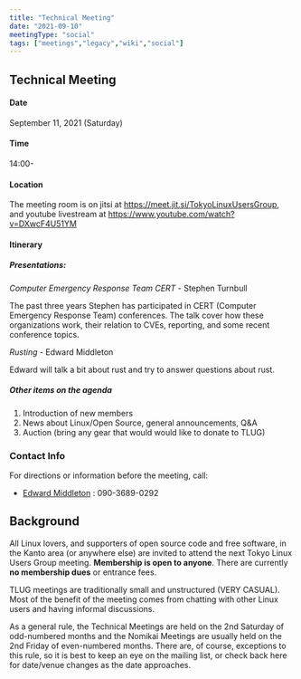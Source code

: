 ```yaml
---
title: "Technical Meeting"
date: "2021-09-10"
meetingType: "social"
tags: ["meetings","legacy","wiki","social"]
---
```


<h2 id="technical_meeting">Technical Meeting</h2>
<h4 id="date">Date</h4>
<p>September 11, 2021 (Saturday)</p>
<h4 id="time">Time</h4>
<p>14:00-</p>
<h4 id="location">Location</h4>
<p>The meeting room is on jitsi at <a href="https://meet.jit.si/TokyoLinuxUsersGroup">https://meet.jit.si/TokyoLinuxUsersGroup</a>, and youtube livestream at <a href="https://www.youtube.com/watch?v=DXwcF4U51YM">https://www.youtube.com/watch?v=DXwcF4U51YM</a></p>
<h4 id="itinerary">Itinerary</h4>
<h5 id="presentations">Presentations:</h5>
<p><em>Computer Emergency Response Team CERT</em> - Stephen Turnbull</p>
<p>The past three years Stephen has participated in CERT (Computer
Emergency Response Team) conferences. The talk cover how these
organizations work, their relation to CVEs, reporting, and some recent
conference topics.</p>
<p><em>Rusting</em> - Edward Middleton</p>
<p>Edward will talk a bit about rust and try to answer questions about rust.</p>
<h5 id="other_items_on_the_agenda">Other items on the agenda</h5>
<ol>
<li>Introduction of new members</li>
<li>News about Linux/Open Source, general announcements, Q&amp;A</li>
<li>Auction (bring any gear that would would like to donate to TLUG)</li>
</ol>
<h3 id="contact_info">Contact Info</h3>
<p>For directions or information before the meeting, call:</p>
<ul>
<li><a href="./Edward_Middleton">Edward Middleton</a> : 090-3689-0292</li>
</ul>

<h2 id="introduction">Background</h2>
<p>All Linux lovers, and supporters of open source code and free software, in the Kanto area (or anywhere else) are invited to attend the next Tokyo Linux Users Group meeting. <b>Membership is open to anyone</b>. There are currently <b>no membership dues</b> or entrance fees.</p>
<p>TLUG meetings are traditionally small and unstructured (VERY CASUAL). Most of the benefit of the meeting comes from chatting with other Linux users and having informal discussions.</p>
<p>As a general rule, the Technical Meetings are held on the 2nd Saturday of odd-numbered months and the Nomikai Meetings are usually held on the 2nd Friday of even-numbered months. There are, of course, exceptions to this rule, so it is best to keep an eye on the mailing list, or check back here for date/venue changes as the date approaches.</p>
